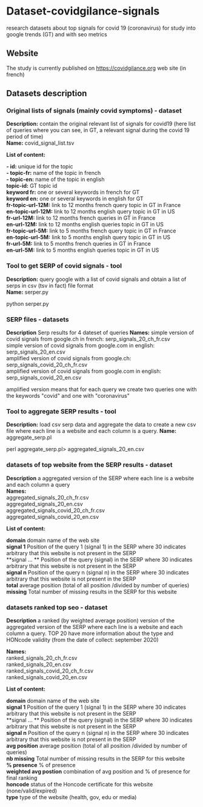 # Dataset-covidgilance-signals
research datasets about top signals for covid 19 (coronavirus) for study into  google trends (GT) and with seo metrics

## Website

The study is currently published on https://covidgilance.org web site (in french)

## Datasets description

### Original lists of signals (mainly covid symptoms) - dataset

**Description:** contain the original relevant list of signals for covid19 (here list of queries where you can see, in GT, a relevant signal during the covid 19 period of time)  
**Name:** covid_signal_list.tsv  
    
**List of content:**    
    
**- id:** unique id for the topic  
**- topic-fr:** name of the topic in french  
**- topic-en:** name of the topic in english  
**topic-id:** GT topic id  
**keyword fr:** one or several keywords in french for GT  
**keyword en:** one or several keywords in english for GT  
**fr-topic-url-12M:** link to 12 months french query topic in GT in France  
**en-topic-url-12M:** link to 12 months english query topic in GT in US  
**fr-url-12M:** link to 12 months french queries in GT in France  
**en-url-12M:** link to 12 months english queries topic in GT in US  
**fr-topic-url-5M:** link to 5 months french query topic in GT in France  
**en-topic-url-5M:** link to 5 months english query topic in GT in US  
**fr-url-5M:** link to 5 months french queries in GT in France   
**en-url-5M:** link to 5 months english queries topic in GT in US   

### Tool to get SERP of covid signals - tool 

**Description:** query google with a list of covid signals and obtain a list of serps in csv (tsv in fact) file format  
**Name:** serper.py  

python serper.py

### SERP files - datasets


**Description** Serp results for 4 dateset of queries
**Names:**
simple version of covid signals from google.ch in french: serp_signals_20_ch_fr.csv  
simple version of covid signals from google.com in english: serp_signals_20_en.csv  
amplified version of covid signals from google.ch: serp_signals_covid_20_ch_fr.csv  
amplified version of covid signals from google.com in english: serp_signals_covid_20_en.csv  

amplified version means that for each query we create two queries one with the keywords "covid" and one with "coronavirus"

### Tool to aggregate SERP results - tool

**Description:** load csv serp data and aggregate the data to create a new csv file where each line is a website and each column is a query.
**Name:**   aggregate_serp.pl

perl aggregate_serp.pl> aggregated_signals_20_en.csv


### datasets of top website from the SERP results - dataset

**Description** a aggregated version of the SERP where each line is a website and each column a query  
**Names:**  
aggregated_signals_20_ch_fr.csv  
aggregated_signals_20_en.csv  
aggregated_signals_covid_20_ch_fr.csv  
aggregated_signals_covid_20_en.csv  

**List of content:** 

**domain** domain name of the web site  
**signal 1** Position of the query 1 (signal 1) in the SERP where 30 indicates arbitrary that this website is not present in the SERP  
**signal ... ** Position of the query (signal) in the SERP where 30 indicates arbitrary that this website is not present in the SERP  
**signal n** Position of the query n (signal n) in the SERP where 30 indicates arbitrary that this website is not present in the SERP  
**total** average position (total of all position /divided by number of queries)  
**missing** Total number of missing results in the SERP for this website  


### datasets ranked top seo - dataset

**Description** a ranked (by weighted average position) version of the aggregated version of the SERP where each line is a website and each column a query.
TOP 20 have more information about the type and HONcode validity (from the date of collect: september 2020) 

**Names:**  
ranked_signals_20_ch_fr.csv  
ranked_signals_20_en.csv   
ranked_signals_covid_20_ch_fr.csv   
ranked_signals_covid_20_en.csv   

**List of content:** 

**domain** domain name of the web site  
**signal 1** Position of the query 1 (signal 1) in the SERP where 30 indicates arbitrary that this website is not present in the SERP  
**signal ... ** Position of the query (signal) in the SERP where 30 indicates arbitrary that this website is not present in the SERP  
**signal n** Position of the query n (signal n) in the SERP where 30 indicates arbitrary that this website is not present in the SERP  
**avg position**	average position (total of all position /divided by number of queries)  
**nb missing** Total number of missing results in the SERP for this website  
**% presence** % of presence  
**weighted avg postion** combination of avg position and % of presence for final ranking  
**honcode** status of the Honcode certificate for this website (none/valid/expired)  
**type** type of the website (health, gov, edu or media)  






